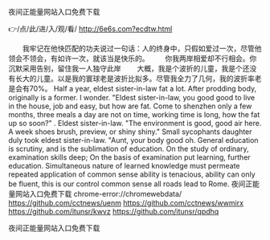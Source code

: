 
夜间正能量网站入口免费下载




👉/点/此/进/入/观/看/ http://6e6s.com?ecdtw.html




　　我牢记在他快匹配的功夫说过一句话：人的终身中，只假如爱过一次，尽管他领会不领会，有如许一次，就该当是快乐的。
　　你我两岸相爱却不行相会。你沉默采用告别，留住我一人独守此岸
　　大概，我是个波折的儿童，我是个还没有长大的儿童。以是我的寰球老是波折比拟多。尽管我全力了几何，我的波折率老是会有70%。
Half a year, eldest sister-in-law fat a lot.
After prodding body, originally is a former.
I wonder.
"Eldest sister-in-law, you good good to live in the house, job and easy, but how are fat.
Come to shenzhen only a few months, three meals a day are not on time, working time is long, how the fat up so soon?"
.
Eldest sister-in-law.
"The environment is good, good air here.
A week shoes brush, preview, or shiny shiny."
Small sycophants daughter duly took eldest sister-in-law.
"Aunt, your body good oh.
General education is scrutiny, and is the sublimation of education.
On the study of ordinary, examination skills deep;
On the basis of examination put learning, further education.
Simultaneous nature of learned knowledge must permeate repeated application of common sense ability is tenacious, ability can only be fluent, this is our control common sense all roads lead to Rome.
夜间正能量网站入口免费下载 chrome-error://chromewebdata/
https://github.com/cctnews/uenm
https://github.com/cctnews/wwmirx
https://github.com/itunsr/kwvz
https://github.com/itunsr/qpdhq





夜间正能量网站入口免费下载
